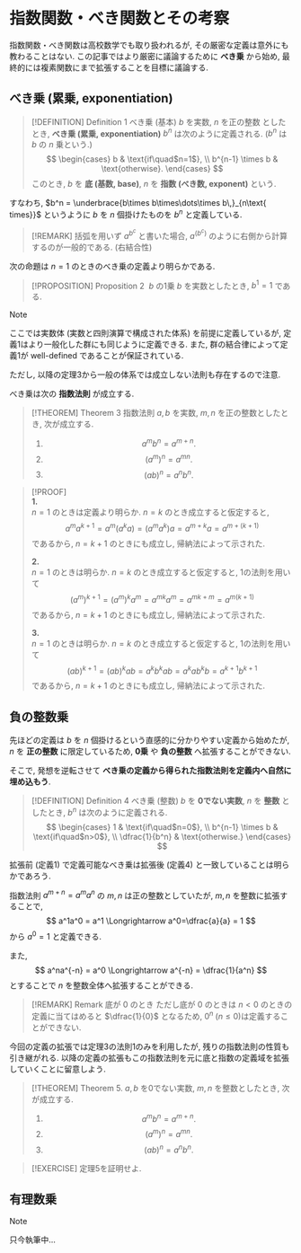 # 指数関数・べき関数とその考察

指数関数・べき関数は高校数学でも取り扱われるが, その厳密な定義は意外にも教わることはない.
この記事ではより厳密に議論するために **べき乗** から始め, 最終的には複素関数にまで拡張することを目標に議論する.

## べき乗 (累乗, exponentiation)

> [!DEFINITION] Definition 1  べき乗 (基本)
> $b$ を実数, $n$ を正の整数 としたとき, **べき乗 (累乗, exponentiation)** $b^n$ は次のように定義される. ($b^n$ は $b$ の $n$ 乗という.)
> $$
> \begin{cases}
>   b & \text{if\quad$n=1$}, \\
>   b^{n-1} \times b & \text{otherwise}.
> \end{cases}
> $$
> このとき, $b$ を **底 (基数, base)**, $n$ を **指数 (べき数, exponent)** という. 

すなわち, $b^n = \underbrace{b\times b\times\dots\times b\,}_{n\text{ times}}$ というように $b$ を $n$ 個掛けたものを $b^n$ と定義している.

> [!REMARK]
> 括弧を用いず $a^{b^c}$ と書いた場合, $a^{(b^c)}$ のように右側から計算するのが一般的である. (右結合性)

次の命題は $n=1$ のときのべき乗の定義より明らかである.

> [!PROPOSITION] Proposition 2&nbsp; $b$ の1乗
> $b$ を実数としたとき, $b^1=1$ である.

> [!NOTE]
> ここでは実数体 (実数と四則演算で構成された体系) を前提に定義しているが, 定義1はより一般化した群にも同じように定義できる. また, 群の結合律によって定義1が well-defined であることが保証されている.
>
> ただし, 以降の定理3から一般の体系では成立しない法則も存在するので注意.

べき乗は次の **指数法則** が成立する.

> [!THEOREM] Theorem 3  指数法則
> $a, b$ を実数, $m,n$ を正の整数としたとき, 次が成立する.
> 1. $$a^mb^n = a^{m+n}.$$
> 2. $$(a^m)^n = a^{mn}.$$
> 3. $$(ab)^n = a^nb^n.$$

> [!PROOF]  
> **1.**  
> $n=1$ のときは定義より明らか. $n=k$ のとき成立すると仮定すると, 
> $$a^ma^{k+1}=a^m(a^ka)=(a^ma^k)a=a^{m+k}a=a^{m+(k+1)}$$
> であるから, $n=k+1$ のときにも成立し, 帰納法によって示された.
> 
> **2.**  
> $n=1$ のときは明らか. $n=k$ のとき成立すると仮定すると, 1の法則を用いて
> $$(a^m)^{k+1}=(a^m)^ka^m=a^{mk}a^m=a^{mk+m}=a^{m(k+1)}$$
> であるから, $n=k+1$ のときにも成立し, 帰納法によって示された.
>
> **3.**  
> $n=1$ のときは明らか. $n=k$ のとき成立すると仮定すると, 1の法則を用いて
> $$(ab)^{k+1}=(ab)^kab=a^kb^kab=a^kab^kb=a^{k+1}b^{k+1}$$
> であるから, $n=k+1$ のときにも成立し, 帰納法によって示された.


## 負の整数乗

先ほどの定義は $b$ を $n$ 個掛けるという直感的に分かりやすい定義から始めたが, $n$ を **正の整数** に限定しているため, **0乗** や **負の整数** へ拡張することができない.

そこで, 発想を逆転させて **べき乗の定義から得られた指数法則を定義内へ自然に埋め込もう**.

> [!DEFINITION] Definition 4  べき乗 (整数)
> $b$ を **0でない実数**, $n$ を **整数** としたとき, $b^n$ は次のように定義される.
> $$
> \begin{cases}
>   1 & \text{if\quad$n=0$}, \\
>   b^{n-1} \times b & \text{if\quad$n>0$}, \\
>   \dfrac{1}{b^n} & \text{otherwise.}
> \end{cases}
> $$

拡張前 (定義1) で定義可能なべき乗は拡張後 (定義4) と一致していることは明らかであろう.

指数法則 $a^{m+n}=a^ma^n$ の $m,n$ は正の整数としていたが, $m,n$ を整数に拡張することで, 
$$
    a^1a^0 = a^1 \Longrightarrow a^0=\dfrac{a}{a} = 1
$$
から $a^0=1$ と定義できる.

また, 
$$
    a^na^{-n} = a^0 \Longrightarrow a^{-n} = \dfrac{1}{a^n}
$$
とすることで $n$ を整数全体へ拡張することができる.


> [!REMARK] Remark  底が 0 のとき
> ただし底が 0 のときは $n<0$ のときの定義に当てはめると $\dfrac{1}{0}$ となるため, $0^n\;(n\leq0)$は定義することができない.

今回の定義の拡張では定理3の法則1のみを利用したが, 残りの指数法則の性質も引き継がれる.
以降の定義の拡張もこの指数法則を元に底と指数の定義域を拡張していくことに留意しよう.

> [!THEOREM] Theorem 5.
> $a, b$ を0でない実数, $m,n$ を整数としたとき, 次が成立する.
> 1. $$a^mb^n = a^{m+n}.$$
> 2. $$(a^m)^n = a^{mn}.$$
> 3. $$(ab)^n = a^nb^n.$$

> [!EXERCISE]
> 定理5を証明せよ.

## 有理数乗

> [!NOTE]
> 只今執筆中...